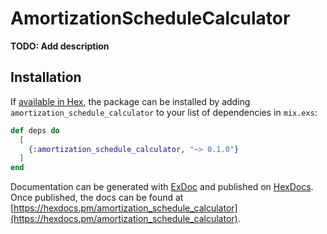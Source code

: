 # AmortizationScheduleCalculator

**TODO: Add description**

## Installation

If [available in Hex](https://hex.pm/docs/publish), the package can be installed
by adding `amortization_schedule_calculator` to your list of dependencies in `mix.exs`:

```elixir
def deps do
  [
    {:amortization_schedule_calculator, "~> 0.1.0"}
  ]
end
```

Documentation can be generated with [ExDoc](https://github.com/elixir-lang/ex_doc)
and published on [HexDocs](https://hexdocs.pm). Once published, the docs can
be found at [https://hexdocs.pm/amortization_schedule_calculator](https://hexdocs.pm/amortization_schedule_calculator).

